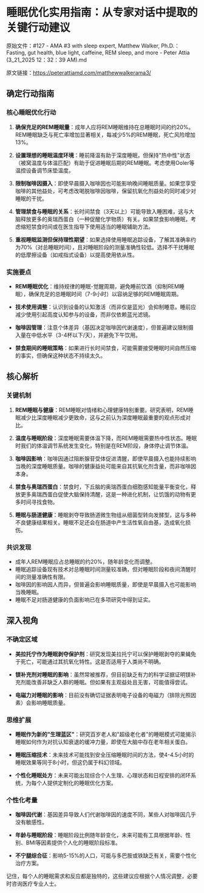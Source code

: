 # 睡眠优化实用指南：从专家对话中提取的关键行动建议

原始文件：#127 - AMA #3 with sleep expert, Matthew Walker, Ph.D.： Fasting, gut health, blue light, caffeine, REM sleep, and more - Peter Attia (3_21_2025 12：32：39 AM).md

原文链接：https://peterattiamd.com/matthewwalkerama3/

## 确定行动指南

### 核心睡眠优化行动

1. **确保充足的REM睡眠量**：成年人应将REM睡眠维持在总睡眠时间的约20%。REM睡眠缺乏与死亡率增加显著相关，每减少5%的REM睡眠，死亡风险增加13%。

2. **设置理想的睡眠温度环境**：睡前降温有助于深度睡眠，但保持"热中性"状态（被窝温度与体温匹配）有助于促进睡眠后期的REM睡眠。考虑使用Ooler等温控设备调节床垫温度。

3. **限制咖啡因摄入**：即使早晨摄入咖啡因也可能影响晚间睡眠质量。如果您享受咖啡的其他益处，可考虑改喝脱咖啡因咖啡，保留抗氧化剂益处的同时减少对睡眠的干扰。

4. **管理禁食与睡眠的关系**：长时间禁食（3天以上）可能导致入睡困难，这与大脑释放更多的奥瑞西蛋白（一种促醒化学物质）有关。如果禁食影响睡眠，考虑缩短禁食时间或在医生指导下使用适当的睡眠辅助方法。

5. **重视睡眠监测但保持理性期望**：如果选择使用睡眠追踪设备，了解其准确率约为70%（对总睡眠时间），且对睡眠阶段的测量准确性较低。选择不干扰睡眠的低摩擦设备（如戒指式设备）以提高使用依从性。

### 实施要点

- **REM睡眠优化**：维持规律的睡眠-觉醒周期，避免睡前饮酒（抑制REM睡眠），确保充足的总睡眠时间（7-9小时）以容纳足够的REM睡眠周期。

- **技术使用调整**：认识到设备的认知激活（而非仅是蓝光）会抑制睡意。睡前应减少使用引起高度认知参与的设备，而非仅依赖蓝光滤镜。

- **咖啡因管理**：注意个体差异（基因决定咖啡因代谢速度），但普遍建议限制摄入量在中低水平（3-4杯以下/天），并避免下午饮用。

- **禁食期间的睡眠策略**：如果进行长时间禁食，可能需要接受睡眠时间自然压缩的事实，但确保这种状态不持续太久。

## 核心解析

### 关键机制

1. **REM睡眠与健康**：REM睡眠对情绪和心理健康特别重要。研究表明，REM睡眠减少比深度睡眠减少更致命，这与之前认为深度睡眠最重要的观点形成对比。

2. **温度与睡眠阶段**：深度睡眠需要体温下降，而REM睡眠需要热中性状态。睡眠时我们的体温调节系统发生变化，特别是在REM阶段，身体停止调节体温。

3. **咖啡因影响**：咖啡因通过阻断腺苷受体促进清醒，即使早晨摄入也能持续影响当晚的深度睡眠质量。咖啡的健康益处可能来自其抗氧化剂含量，而非咖啡因本身。

4. **禁食与奥瑞西蛋白**：禁食时，下丘脑的奥瑞西蛋白细胞感知能量平衡变化，释放更多奥瑞西蛋白促使大脑保持清醒，这是一种进化机制，让饥饿的动物有更多时间寻找食物。

5. **睡眠与肠道健康**：睡眠剥夺导致肠道微生物组从细菌型转向发酵型，这与多种不良健康结果相关。睡眠不足还会在肠道中产生活性氧自由基，造成氧化损伤。

### 共识发现

- 成年人REM睡眠应占总睡眠的约20%，随年龄变化而调整。
- 睡眠追踪设备现有技术对总睡眠时间测量较准确，但对睡眠阶段和夜间清醒时间的测量准确性有限。
- 咖啡因的影响因人而异，但普遍会影响睡眠质量，即使是早晨摄入也可能影响当晚睡眠。
- 睡眠不足对肠道健康的负面影响已在多项研究中得到证实。

## 深入视角

### 不确定区域

- **美拉托宁作为睡眠剥夺保护剂**：研究发现美拉托宁可以保护睡眠剥夺的果蝇免于死亡，可能通过其抗氧化特性。这是否适用于人类尚不明确。

- **镁补充剂对睡眠的影响**：虽然常被推荐，但目前缺乏有力的科学证据证明镁补充剂能改善非缺乏人群的睡眠。但如果有主观益处且无害，可能值得尝试。

- **电磁力对睡眠的影响**：目前没有确切证据表明电子设备的电磁力（排除光照因素）会影响睡眠质量。

### 思维扩展

- **睡眠作为新的"生理蓝区"**：研究百岁老人和"超级老化者"的睡眠模式可能揭示睡眠如何作为对抗认知衰退的缓冲力量，即使在大脑中存在老年相关蛋白。

- **睡眠压缩技术**：未来技术可能找到安全压缩睡眠时间的方法，使4-4.5小时的睡眠效果等同于8小时，但这仍属于科幻领域。

- **个性化睡眠处方**：未来可能出现综合个人生理、心理状态和日程安排的闭环系统，为每个人提供定制化的睡眠优化方案。

### 个性化考量

- **咖啡因代谢**：基因差异导致人们代谢咖啡因的速度不同，某些人对咖啡因几乎没有敏感性。

- **年龄与睡眠阶段**：睡眠阶段比例随年龄变化，未来可能有工具根据年龄、性别、BMI等因素提供个人化的睡眠阶段标准。

- **不宁腿综合征**：影响5-15%的人口，可能与多巴胺或铁缺乏有关，需要个性化治疗方案。

记住，每个人的睡眠需求和反应都是独特的，这些建议应根据个人情况调整，必要时咨询医疗专业人士。
